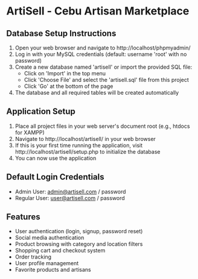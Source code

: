 # ArtiSell - Cebu Artisan Marketplace

## Database Setup Instructions

1. Open your web browser and navigate to http://localhost/phpmyadmin/
2. Log in with your MySQL credentials (default: username 'root' with no password)
3. Create a new database named 'artisell' or import the provided SQL file:
   - Click on 'Import' in the top menu
   - Click 'Choose File' and select the 'artisell.sql' file from this project
   - Click 'Go' at the bottom of the page
4. The database and all required tables will be created automatically

## Application Setup

1. Place all project files in your web server's document root (e.g., htdocs for XAMPP)
2. Navigate to http://localhost/artisell/ in your web browser
3. If this is your first time running the application, visit http://localhost/artisell/setup.php to initialize the database
4. You can now use the application

## Default Login Credentials

- Admin User: admin@artisell.com / password
- Regular User: user@artisell.com / password

## Features

- User authentication (login, signup, password reset)
- Social media authentication
- Product browsing with category and location filters
- Shopping cart and checkout system
- Order tracking
- User profile management
- Favorite products and artisans
